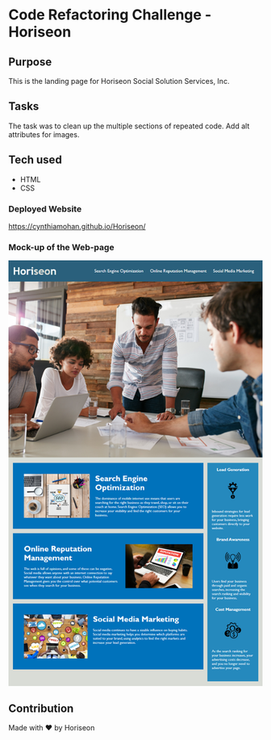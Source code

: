# Code Refactoring Challenge -Horiseon

## Purpose
This is the landing page for Horiseon Social Solution Services, Inc.
 
## Tasks
The task was to clean up the multiple sections of repeated code. Add alt attributes for images.

## Tech used
*  HTML
* CSS

### Deployed Website
https://cynthiamohan.github.io/Horiseon/

### Mock-up of the Web-page
![Mock-up](./assets/images/mock-up.png)

## Contribution
Made with ❤️️ by Horiseon
